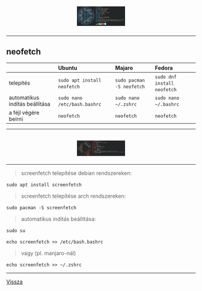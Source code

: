 <h1 align="center">
<img src="../.pictures/neofetch.png" alt="neofetch" width=128 />
</h1>

---

## neofetch

|        | Ubuntu | Majaro | Fedora |
| :----- | :----- | :----- | :----- |
| telepítés | ```sudo apt install neofetch``` | ```sudo pacman -S neofetch``` | ```sudo dnf install neofetch``` |
| automatikus indítás beállítása | ```sudo nano /etc/bash.bashrc``` | ```sudo nano ~/.zshrc``` | ```sudo nano ~/.bashrc``` |
|  a féjl végére beírni | ```neofetch``` | ```neofetch``` | ```neofetch``` |

---

<h2 align="center">
<img src="../.pictures/screenfetch.png" alt="screenfetch" width=128 />
</h2>

---

> screenfetch telepítése debian rendszereken:

```
sudo apt install screenfetch
```

> screenfetch telepítése arch rendszereken:

```
sudo pacman -S screenfetch
```

> automatikus indítás beállítása:

```
sudo su
```

```
echo screenfetch >> /etc/bash.bashrc
```

> vagy (pl. manjaro-nál)

```
echo screenfetch >> ~/.zshrc
```

---

[Vissza](../README.md)
